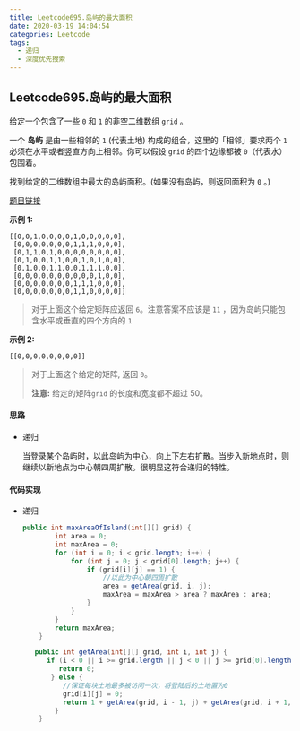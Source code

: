 ```yaml
---
title: Leetcode695.岛屿的最大面积
date: 2020-03-19 14:04:54
categories: Leetcode
tags:
  - 递归
  - 深度优先搜索
---
```


## Leetcode695.岛屿的最大面积

给定一个包含了一些 `0` 和 `1` 的非空二维数组 `grid` 。

一个 **岛屿** 是由一些相邻的 `1` (代表土地) 构成的组合，这里的「相邻」要求两个 `1` 必须在水平或者竖直方向上相邻。你可以假设 `grid` 的四个边缘都被 `0`（代表水）包围着。

找到给定的二维数组中最大的岛屿面积。(如果没有岛屿，则返回面积为 `0` 。)

 [题目链接](https://leetcode-cn.com/problems/max-area-of-island/ )

<!--more-->

**示例 1:**

```
[[0,0,1,0,0,0,0,1,0,0,0,0,0],
 [0,0,0,0,0,0,0,1,1,1,0,0,0],
 [0,1,1,0,1,0,0,0,0,0,0,0,0],
 [0,1,0,0,1,1,0,0,1,0,1,0,0],
 [0,1,0,0,1,1,0,0,1,1,1,0,0],
 [0,0,0,0,0,0,0,0,0,0,1,0,0],
 [0,0,0,0,0,0,0,1,1,1,0,0,0],
 [0,0,0,0,0,0,0,1,1,0,0,0,0]]
```

> 对于上面这个给定矩阵应返回 `6`。注意答案不应该是 `11` ，因为岛屿只能包含水平或垂直的四个方向的 `1` 

**示例 2:**

```
[[0,0,0,0,0,0,0,0]]
```

> 对于上面这个给定的矩阵, 返回 `0`。
>
> **注意:** 给定的矩阵`grid` 的长度和宽度都不超过 50。

#### 思路

- 递归

  当登录某个岛屿时，以此岛屿为中心，向上下左右扩散。当步入新地点时，则继续以新地点为中心朝四周扩散。很明显这符合递归的特性。

#### 代码实现

- 递归

  ```java
  public int maxAreaOfIsland(int[][] grid) {
          int area = 0;
          int maxArea = 0;
          for (int i = 0; i < grid.length; i++) {
              for (int j = 0; j < grid[0].length; j++) {
                  if (grid[i][j] == 1) {
                      //以此为中心朝四周扩散
                      area = getArea(grid, i, j);
                      maxArea = maxArea > area ? maxArea : area;
                  }
              }
          }
          return maxArea;
      }
  
     public int getArea(int[][] grid, int i, int j) {
        if (i < 0 || i >= grid.length || j < 0 || j >= grid[0].length || grid[i][j] == 0) {
           return 0;
         } else {
            //保证每块土地最多被访问一次，将登陆后的土地置为0
            grid[i][j] = 0;
            return 1 + getArea(grid, i - 1, j) + getArea(grid, i + 1, j) + getArea(grid, i, j - 1) + getArea(grid, i, j + 1);
          }
      }
  ```

  